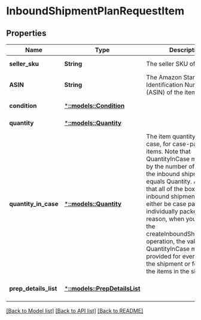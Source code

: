 # InboundShipmentPlanRequestItem

## Properties
Name | Type | Description | Notes
------------ | ------------- | ------------- | -------------
**seller_sku** | **String** | The seller SKU of the item. | [default to null]
**ASIN** | **String** | The Amazon Standard Identification Number (ASIN) of the item. | [default to null]
**condition** | [***::models::Condition**](Condition.md) |  | [default to null]
**quantity** | [***::models::Quantity**](Quantity.md) |  | [default to null]
**quantity_in_case** | [***::models::Quantity**](Quantity.md) | The item quantity in each case, for case-packed items. Note that QuantityInCase multiplied by the number of cases in the inbound shipment equals Quantity. Also note that all of the boxes of an inbound shipment must either be case packed or individually packed. For that reason, when you submit the createInboundShipmentPlan operation, the value of QuantityInCase must be provided for every item in the shipment or for none of the items in the shipment. | [optional] [default to null]
**prep_details_list** | [***::models::PrepDetailsList**](PrepDetailsList.md) |  | [optional] [default to null]

[[Back to Model list]](../README.md#documentation-for-models) [[Back to API list]](../README.md#documentation-for-api-endpoints) [[Back to README]](../README.md)


